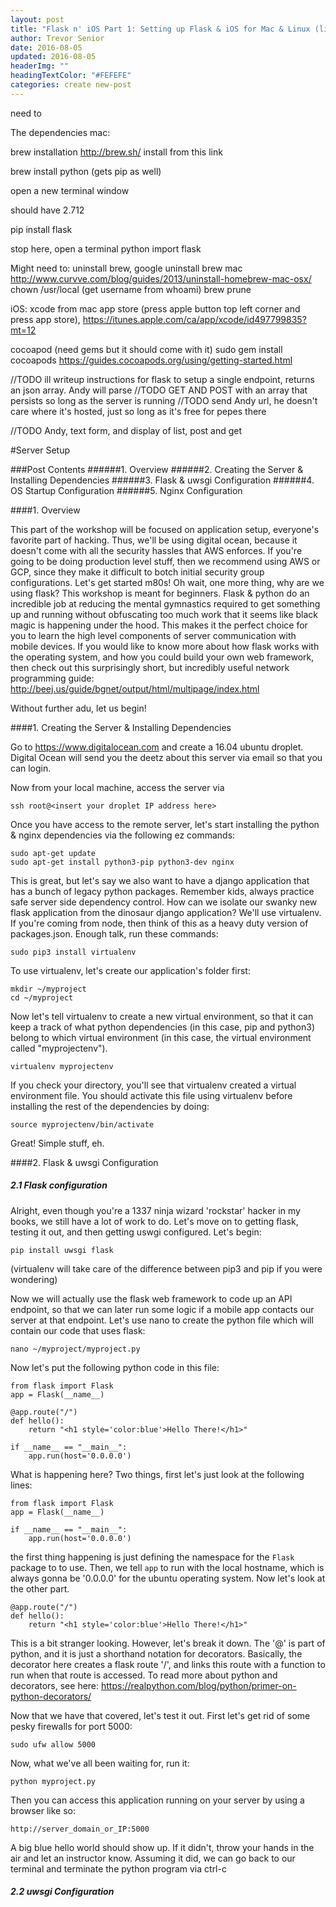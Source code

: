 ```yaml
---
layout: post
title: "Flask n' iOS Part 1: Setting up Flask & iOS for Mac & Linux (linux is flask only)"
author: Trevor Senior
date: 2016-08-05
updated: 2016-08-05
headerImg: ""
headingTextColor: "#FEFEFE"
categories: create new-post
---
```



need to 

The dependencies mac:

brew installation  http://brew.sh/
install from this link

brew install python
(gets pip as well)

open a new terminal window

should have 2.712

pip install flask

stop here, open a terminal
python
import flask


Might need to:
uninstall brew, google uninstall brew mac
 http://www.curvve.com/blog/guides/2013/uninstall-homebrew-mac-osx/
 chown <username> /usr/local   (get username from whoami)
brew prune



iOS: 
xcode from mac app store (press apple button top left corner and press app store), 
https://itunes.apple.com/ca/app/xcode/id497799835?mt=12


cocoapod (need gems but it should come with it)
sudo gem install cocoapods
https://guides.cocoapods.org/using/getting-started.html




//TODO ill writeup instructions for flask to setup a single endpoint, returns an json array. Andy will parse
//TODO GET AND POST with an array that persists so long as the server is running
//TODO send Andy url, he doesn't care where it's hosted, just so long as it's free for pepes there


//TODO Andy, text form, and display of list, post and get

#Server Setup

###Post Contents
######1. Overview
######2. Creating the Server & Installing Dependencies
######3. Flask & uwsgi Configuration
######4. OS Startup Configuration
######5. Nginx Configuration


####1. Overview

This part of the workshop will be focused on application setup, everyone's favorite part of hacking. Thus, we'll be using digital ocean, because it doesn't come with all the security hassles that AWS enforces. If you're going to be doing production level stuff, then we recommend using AWS or GCP, since they make it difficult to botch initial security group configurations. Let's get started m80s! Oh wait, one more thing, why are we using flask? This workshop is meant for beginners. Flask & python do an incredible job at reducing the mental gymnastics required to get something up and running  without obfuscating too much work that it seems like black magic is happening under the hood. This makes it the perfect choice for you to learn the high level components of server communication with mobile devices. If you would like to know more about how flask works with the operating system, and how you could build your own web framework, then check out this surprisingly short, but incredibly useful network programming guide: http://beej.us/guide/bgnet/output/html/multipage/index.html

Without further adu, let us begin!



####1. Creating the Server & Installing Dependencies

Go to https://www.digitalocean.com and create a 16.04 ubuntu droplet. Digital Ocean will send you the deetz about this server via email so that you can login. 

Now from your local machine, access the server via
```
ssh root@<insert your droplet IP address here>
```

Once you have access to the remote server, let's start installing the python & nginx dependencies via the following ez commands:
```
sudo apt-get update
sudo apt-get install python3-pip python3-dev nginx
```

This is great, but let's say we also want to have a django application that has a bunch of legacy python packages. Remember kids, always practice safe server side dependency control. How can we isolate our swanky new flask application from the dinosaur django application? We'll use virtualenv. If you're coming from node, then think of this as a heavy duty version of packages.json. Enough talk, run these commands:

```
sudo pip3 install virtualenv
```

To use virtualenv, let's create our application's folder first:

```
mkdir ~/myproject
cd ~/myproject
```

Now let's tell virtualenv to create a new virtual environment, so that it can keep a track of what python dependencies (in this case, pip and python3) belong to which virtual environment (in this case, the virtual environment called "myprojectenv").

```
virtualenv myprojectenv
```

If you check your directory, you'll see that virtualenv created a virtual environment file. You should activate this file using virtualenv before installing the rest of the dependencies by doing:

```
source myprojectenv/bin/activate
```

Great! Simple stuff, eh. 

####2. Flask & uwsgi Configuration
##### 2.1 Flask configuration
Alright, even though you're a 1337 ninja wizard 'rockstar' hacker in my books, we still have a lot of work to do. Let's move on to getting flask, testing it out, and then getting uswgi configured. Let's begin:

```
pip install uwsgi flask
```
(virtualenv will take care of the difference between pip3 and pip if you were wondering)

Now we will actually use the flask web framework to code up an API endpoint, so that we can later run some logic if a mobile app contacts our server at that endpoint. Let's use nano to create the python file which will contain our code that uses flask:

```
nano ~/myproject/myproject.py
```

Now let's put the following python code in this file:

```
from flask import Flask
app = Flask(__name__)

@app.route("/")
def hello():
    return "<h1 style='color:blue'>Hello There!</h1>"

if __name__ == "__main__":
    app.run(host='0.0.0.0')
```

What is happening here? Two things, first let's just look at the following lines:

```
from flask import Flask
app = Flask(__name__)

if __name__ == "__main__":
    app.run(host='0.0.0.0')
```

the first thing happening is just defining the namespace for the ```Flask``` package to to use. Then, we tell ```app``` to run with the local hostname, which is always gonna be '0.0.0.0' for the ubuntu operating system. Now let's look at the other part.

```
@app.route("/")
def hello():
    return "<h1 style='color:blue'>Hello There!</h1>"
```

This is a bit stranger looking. However, let's break it down. The '@' is part of python, and it is just a shorthand notation for decorators. Basically, the decorator here creates a flask route '/', and links this route with a function to run when that route is accessed. To read more about python and decorators, see here: https://realpython.com/blog/python/primer-on-python-decorators/

Now that we have that covered, let's test it out. First let's get rid of some pesky firewalls for port 5000:

```
sudo ufw allow 5000
```

Now, what we've all been waiting for, run it:

```
python myproject.py
```

Then you can access this application running on your server by using a browser like so:

```
http://server_domain_or_IP:5000
```

A big blue hello world should show up. If it didn't, throw your hands in the air and let an instructor know. Assuming it did, we can go back to our terminal and terminate the python program via ctrl-c

##### 2.2 uwsgi Configuration

